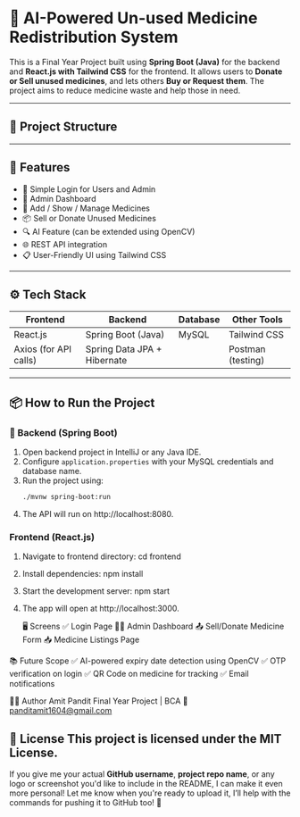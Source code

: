# 💊 AI-Powered Un-used Medicine Redistribution System

This is a Final Year Project built using **Spring Boot (Java)** for the backend and **React.js with Tailwind CSS** for the frontend. It allows users to **Donate or Sell unused medicines**, and lets others **Buy or Request them**. The project aims to reduce medicine waste and help those in need.

---

## 📁 Project Structure


---

## 🚀 Features

- 🔐 Simple Login for Users and Admin
- 🧑 Admin Dashboard
- 💊 Add / Show / Manage Medicines
- 📦 Sell or Donate Unused Medicines
- 🔍 AI Feature (can be extended using OpenCV)
- 🌐 REST API integration
- 📋 User-Friendly UI using Tailwind CSS

---

## ⚙️ Tech Stack

| Frontend               | Backend                   | Database  | Other Tools      |
|------------------------|---------------------------|-----------|------------------|
| React.js               | Spring Boot (Java)        | MySQL     | Tailwind CSS     |
| Axios (for API calls)  | Spring Data JPA + Hibernate |           | Postman (testing) |

---

## 📦 How to Run the Project

### 🔧 Backend (Spring Boot)
1. Open backend project in IntelliJ or any Java IDE.
2. Configure `application.properties` with your MySQL credentials and database name.
3. Run the project using:
   ```bash
   ./mvnw spring-boot:run
4. The API will run on http://localhost:8080.

  ### Frontend (React.js)
 1. Navigate to frontend directory:
cd frontend

2. Install dependencies:
npm install


3. Start the development server:
npm start

4. The app will open at http://localhost:3000.

   🖥️ Screens
✅ Login Page
👨‍⚕️ Admin Dashboard
📤 Sell/Donate Medicine Form
📥 Medicine Listings Page

📚 Future Scope
✅ AI-powered expiry date detection using OpenCV
✅ OTP verification on login
✅ QR Code on medicine for tracking
✅ Email notifications

🧑‍💻 Author
Amit Pandit
Final Year Project | BCA
📧 panditamit1604@gmail.com



📄 License
This project is licensed under the MIT License.
---
If you give me your actual **GitHub username**, **project repo name**, or any logo or screenshot you'd like to include in the README, I can make it even more personal!
Let me know when you're ready to upload it, I’ll help with the commands for pushing it to GitHub too! 💪

